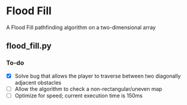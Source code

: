 # Flood Fill
A Flood Fill pathfinding algorithm on a two-dimensional array

## flood_fill.py

### To-do
- [x] Solve bug that allows the player to traverse between two diagonally adjacent obstacles
- [ ] Allow the algorithm to check a non-rectangular/uneven map
- [ ] Optimize for speed; current execution time is 150ms

